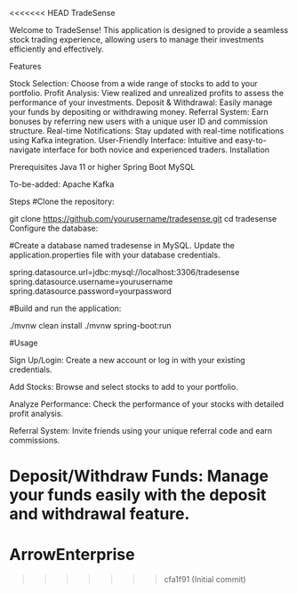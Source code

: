 <<<<<<< HEAD
TradeSense

Welcome to TradeSense! This application is designed to provide a seamless stock trading experience, allowing users to manage their investments efficiently and effectively.

Features

Stock Selection: Choose from a wide range of stocks to add to your portfolio.
Profit Analysis: View realized and unrealized profits to assess the performance of your investments.
Deposit & Withdrawal: Easily manage your funds by depositing or withdrawing money.
Referral System: Earn bonuses by referring new users with a unique user ID and commission structure.
Real-time Notifications: Stay updated with real-time notifications using Kafka integration.
User-Friendly Interface: Intuitive and easy-to-navigate interface for both novice and experienced traders.
Installation

Prerequisites
Java 11 or higher
Spring Boot
MySQL

To-be-added:
Apache Kafka

Steps
#Clone the repository:

git clone https://github.com/yourusername/tradesense.git
cd tradesense
Configure the database:

#Create a database named tradesense in MySQL.
Update the application.properties file with your database credentials.

spring.datasource.url=jdbc:mysql://localhost:3306/tradesense
spring.datasource.username=yourusername
spring.datasource.password=yourpassword

#Build and run the application:

./mvnw clean install
./mvnw spring-boot:run

#Usage

Sign Up/Login: Create a new account or log in with your existing credentials.

Add Stocks: Browse and select stocks to add to your portfolio.

Analyze Performance: Check the performance of your stocks with detailed profit analysis.

Referral System: Invite friends using your unique referral code and earn commissions.

Deposit/Withdraw Funds: Manage your funds easily with the deposit and withdrawal feature.
=======
# ArrowEnterprise
>>>>>>> cfa1f91 (Initial commit)
